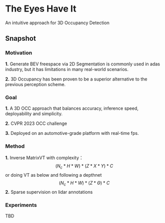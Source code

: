 # The Eyes Have It
An intuitive approach for 3D Occupancy Detection
## Snapshot
### Motivation
**1.** Generate BEV freespace via 2D Segmentation is commonly used in adas industry, but it has limitations in many real-world scenarios.

**2.** 3D Occupancy has been proven to be a superior alternative to the previous perception scheme.
### Goal
**1.** A 3D OCC approach that balances accuracy, inference speed, deployability and simplicity.

**2.** CVPR 2023 OCC challenge

**3.** Deployed on an automotive-grade platform with real-time fps.
### Method
**1.** Inverse MatrixVT with complexity：
$$(N_c * H * W) * (Z * X * Y) * C$$
or doing VT as below and following a depthnet
$$(N_c * H * W) * (Z * \Theta) * C$$
**2.** Sparse supervision on lidar annotations
### Experiments
TBD
